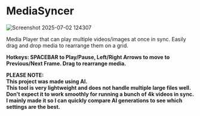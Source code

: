 # MediaSyncer

![Screenshot 2025-07-02 124307](https://github.com/user-attachments/assets/f2684d72-554c-439d-b355-a3a5bd0b7d54)

Media Player that can play multiple videos/images at once in sync. Easily drag and drop media to rearrange them on a grid.

<b>Hotkeys:<b> SPACEBAR to Play/Pause, Left/Right Arrows to move to Previous/Next Frame. Drag to rearrange media.

<b>PLEASE NOTE:<br><b>
This project was made using AI.<br>
This tool is very lightweight and does not handle multiple large files well. Don't expect it to work smoothly for running a bunch of 4k videos in sync. I mainly made it so I can quickly compare AI generations to see which settings are the best.
